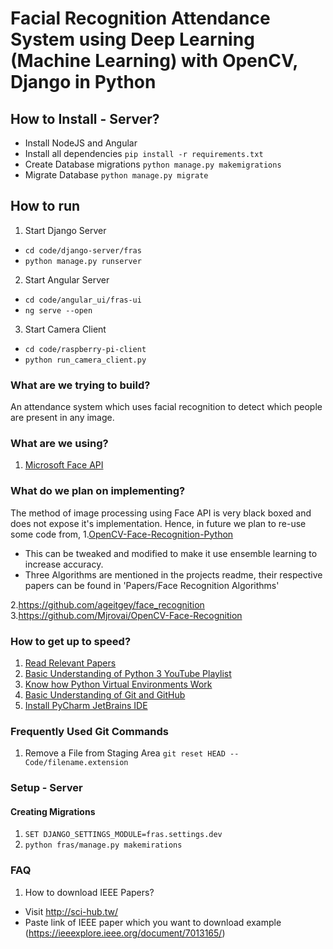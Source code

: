 # Facial Recognition Attendance System using Deep Learning (Machine Learning) with OpenCV, Django in Python

## How to Install - Server?

* Install NodeJS and Angular
* Install all dependencies `pip install -r requirements.txt`
* Create Database migrations `python manage.py makemigrations`
* Migrate Database `python manage.py migrate`

## How to run

1. Start Django Server
* `cd code/django-server/fras`
* `python manage.py runserver`


2. Start Angular Server
* `cd code/angular_ui/fras-ui`
* `ng serve --open`


3. Start Camera Client
* `cd code/raspberry-pi-client`
* `python run_camera_client.py`


### What are we trying to build?

An attendance system which uses facial recognition to detect which people are present in any image.

### What are we using? 

1. [Microsoft Face API ](https://azure.microsoft.com/en-in/services/cognitive-services/face/)
   

### What do we plan on implementing?

The method of image processing using Face API is very black boxed and does not expose it's implementation. Hence, in future we plan to re-use some code from,
1.[OpenCV-Face-Recognition-Python](https://github.com/informramiz/opencv-face-recognition-python)

* This can be tweaked and modified to make it use ensemble learning to increase accuracy.
* Three Algorithms are mentioned in the projects readme, their respective papers can be found in 'Papers/Face Recognition Algorithms'

2.https://github.com/ageitgey/face_recognition
3.https://github.com/Mjrovai/OpenCV-Face-Recognition

### How to get up to speed?

1. [Read Relevant Papers](https://github.com/CT83/Facial-Recognition-Attendance-System/tree/master/Papers)
2. [Basic Understanding of Python 3 YouTube Playlist](https://www.youtube.com/watch?v=oVp1vrfL_w4&list=PLQVvvaa0QuDe8XSftW-RAxdo6OmaeL85M)
3. [Know how Python Virtual Environments Work](https://www.youtube.com/watch?v=N5vscPTWKOk)
4. [Basic Understanding of Git and GitHub](https://www.youtube.com/watch?v=cEGIFZDyszA&list=PL6gx4Cwl9DGAKWClAD_iKpNC0bGHxGhcx)
5. [Install PyCharm JetBrains IDE](https://www.jetbrains.com/help/pycharm/install-and-set-up-pycharm.html)

### Frequently Used Git Commands

1. Remove a File from Staging Area `git reset HEAD -- Code/filename.extension`


### Setup - Server
#### Creating Migrations
1. `SET DJANGO_SETTINGS_MODULE=fras.settings.dev`
2. `python fras/manage.py makemirations`



### FAQ 

1. How to download IEEE Papers?
  * Visit http://sci-hub.tw/
  * Paste link of IEEE paper which you want to download example (https://ieeexplore.ieee.org/document/7013165/)
